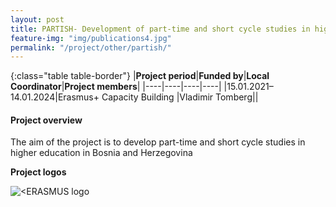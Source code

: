 ```yaml
---
layout: post
title: PARTISH- Development of part-time and short cycle studies in higher education in Bosnia and Herzegovina 
feature-img: "img/publications4.jpg"
permalink: "/project/other/partish/"
---
```


{:class="table table-border"}
|**Project period**|**Funded by**|**Local Coordinator**|**Project members**|
|----|----|----|----|
|15.01.2021–14.01.2024|Erasmus+ Capacity Building |Vladimir Tomberg||

#### Project overview
The aim of the project is to develop part-time and short cycle studies in higher education in Bosnia and Herzegovina 

**Project logos**
<div> 
    <img class="img-fluid-innews" src="{{ '/img/financier_logos/erasmus-plus.png' | prepend: site.baseurl }}" alt="<ERASMUS logo">
</div>